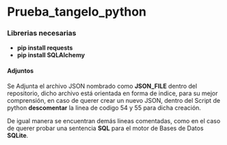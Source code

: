 # Prueba_tangelo_python

### Librerias necesarias
  - **pip install requests**
  - **pip install SQLAlchemy**
  
#### Adjuntos
Se Adjunta el archivo JSON nombrado como **JSON_FILE** dentro del repositorio, dicho archivo está orientada en forma de indice, para su mejor comprensión, en caso de querer 
crear un nuevo JSON, dentro del Script de python **descomentar** la linea de codigo 54 y 55 para dicha creación.

De igual manera se encuentran demás lineas comentadas, como en el caso de querer probar una sentencia **SQL** para el motor de Bases de Datos **SQLite**.
